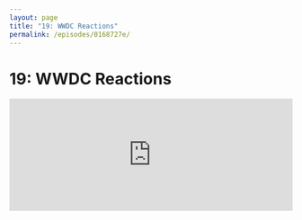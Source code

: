 ```yaml
---
layout: page
title: "19: WWDC Reactions"
permalink: /episodes/0168727e/
---
```


# 19: WWDC Reactions

<iframe frameBorder="0" height="200px" scrolling="no" seamless src="https://player.simplecast.com/0cc3b9b4-fe77-4261-8b07-7121aa70d8fa" width="100%" />

- Improvement of the week: https://github.com/apple/swift-package-manager/pull/1249
- Ted’s email: https://lists.swift.org/pipermail/swift-dev/Week-of-Mon-20170605/004751.html
- Panel: https://news.realm.io/news/wwdc-2017-swift-panel/
- Xcode 9b2 release notes: http://adcdownload.apple.com/Developer_Tools/Xcode_9_beta_2/Release_Notes_for_Xcode_9_beta_2.pdf
- Ole Begemman’s panel highlights: https://oleb.net/blog/2017/06/chris-lattner-wwdc-swift-panel/
